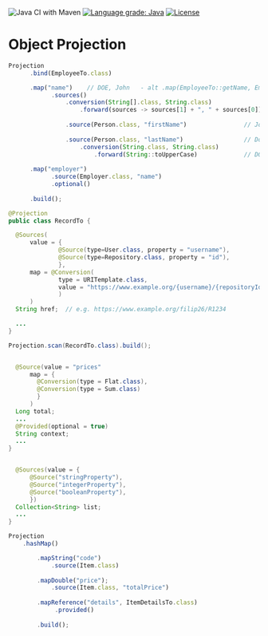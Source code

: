 ![Java CI with Maven](https://github.com/filip26/object-projection/workflows/Java%20CI%20with%20Maven/badge.svg)
[![Language grade: Java](https://img.shields.io/lgtm/grade/java/g/filip26/object-projection.svg?logo=lgtm&logoWidth=18)](https://lgtm.com/projects/g/filip26/object-projection/context:java)
[![License](https://img.shields.io/badge/License-Apache%202.0-blue.svg)](https://opensource.org/licenses/Apache-2.0)

# Object Projection

```javascript
Projection
      .bind(EmployeeTo.class)

      .map("name")    // DOE, John   - alt .map(EmployeeTo::getName, EmployeeTo::setName)
            .sources()
                .conversion(String[].class, String.class)
                    .forward(sources -> sources[1] + ", " + sources[0])    // DOE, John
                    
                .source(Person.class, "firstName")                // John
                    
                .source(Person.class, "lastName")                 // Doe
                    .conversion(String.class, String.class)
                        .forward(String::toUpperCase)             // DOE
          
      .map("employer")
            .source(Employer.class, "name")
            .optional()
                
      .build();
```

```java
@Projection
public class RecordTo {

  @Sources(
      value = {
              @Source(type=User.class, property = "username"),
              @Source(type=Repository.class, property = "id"),
              },
      map = @Conversion(
              type = URITemplate.class,
              value = "https://www.example.org/{username}/{repositoryId}"
              )
      )
  String href;  // e.g. https://www.example.org/filip26/R1234

  ...
}

Projection.scan(RecordTo.class).build();
```

```java

  @Source(value = "prices"
      map = {
        @Conversion(type = Flat.class),
        @Conversion(type = Sum.class)
        }
      )
  Long total;
  ...
  @Provided(optional = true)
  String context;
  ...
}
```

```java

  @Sources(value = {
      @Source("stringProperty"),
      @Source("integerProperty"),
      @Source("booleanProperty"),
      })
  Collection<String> list;
  ...
}
```



```javascript
Projection
    .hashMap()

        .mapString("code")
            .source(Item.class)
          
        .mapDouble("price");
            .source(Item.class, "totalPrice")
          
        .mapReference("details", ItemDetailsTo.class)
             .provided()
                          
        .build();
```

